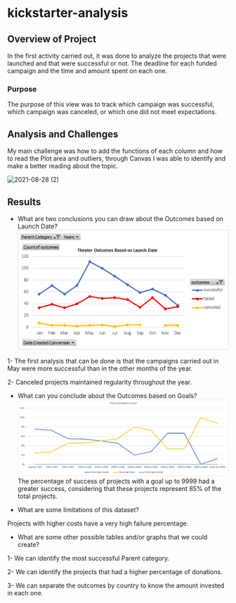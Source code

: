 # kickstarter-analysis
## Overview of Project

In the first activity carried out, it was done to analyze the projects that were launched and that were successful or not. The deadline for each funded campaign and the time and amount spent on each one.

### Purpose
The purpose of this view was to track which campaign was successful, which campaign was canceled, or which one did not meet expectations.

## Analysis and Challenges

My main challenge was how to add the functions of each column and how to read the Plot area and outliers, through Canvas I was able to identify and make a better reading about the topic.

![2021-08-28 (2)](https://user-images.githubusercontent.com/87731897/131226620-d6d33ced-7aee-4a7e-b4df-8d03740610ed.png)

## Results

- What are two conclusions you can draw about the Outcomes based on Launch Date?
![](https://github.com/IvanCoelho10/kickstarter-analysis/blob/main/resources/Theater_Outcomes_vs_Launch.png?raw=true)

1- The first analysis that can be done is that the campaigns carried out in May were more successful than in the other months of the year.

2- Canceled projects maintained regularity throughout the year.

- What can you conclude about the Outcomes based on Goals?
![](https://github.com/IvanCoelho10/kickstarter-analysis/blob/main/resources/Outcomes_vs_Goals.png?raw=true)
The percentage of success of projects with a goal up to 9999 had a greater success, considering that these projects represent 85% of the total projects.

- What are some limitations of this dataset?

Projects with higher costs have a very high failure percentage.

- What are some other possible tables and/or graphs that we could create?

1- We can identify the most successful Parent category.

2- We can identify the projects that had a higher percentage of donations.

3- We can separate the outcomes by country to know the amount invested in each one.

